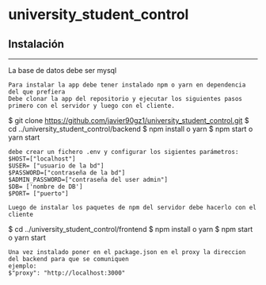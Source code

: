 # university_student_control

## Instalación
***
La base de datos debe ser mysql
```
Para instalar la app debe tener instalado npm o yarn en dependencia del que prefiera
Debe clonar la app del repositorio y ejecutar los siguientes pasos
primero con el servidor y luego con el cliente.
```
$ git clone https://github.com/javier90gz1/university_student_control.git
$ cd ../university_student_control/backend
$ npm install o yarn 
$ npm start o yarn start

```
debe crear un fichero .env y configurar los sigientes parámetros:
$HOST=["localhost"]
$USER= ["usuario de la bd"]
$PASSWORD=["contraseña de la bd"]
$ADMIN_PASSWORD=["contraseña del user admin"]
$DB= ['nombre de DB']
$PORT= ["puerto"]
```
```
Luego de instalar los paquetes de npm del servidor debe hacerlo con el cliente
```
$ cd ../university_student_control/frontend
$ npm install o yarn 
$ npm start o yarn start
```
Una vez instalado poner en el package.json en el proxy la direccion del backend para que se comuniquen
ejemplo:
$"proxy": "http://localhost:3000"

